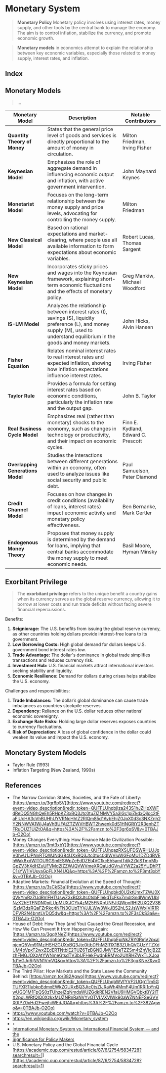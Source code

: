 # Monetary System

> **Monetary Policy** Monetary policy involves using interest rates, money supply, and other tools by the central bank to manage the economy. The aim is to control inflation, stabilize the currency, and promote economic growth.

> **Monetary models** in economics attempt to explain the relationship between key economic variables, especially those related to money supply, interest rates, and inflation.

## Index

## Monetary Models

> …

| **Monetary Model** | **Description** | **Notable Contributors** |
| --- | --- | --- |
| **Quantity Theory of Money** | States that the general price level of goods and services is directly proportional to the amount of money in circulation. | Milton Friedman, Irving Fisher |
| **Keynesian Model** | Emphasizes the role of aggregate demand in influencing economic output and inflation, with active government intervention. | John Maynard Keynes |
| **Monetarist Model** | Focuses on the long-term relationship between the money supply and price levels, advocating for controlling the money supply. | Milton Friedman |
| **New Classical Model** | Based on rational expectations and market-clearing, where people use all available information to form expectations about economic variables. | Robert Lucas, Thomas Sargent |
| **New Keynesian Model** | Incorporates sticky prices and wages into the Keynesian framework, explaining short-term economic fluctuations and the effects of monetary policy. | Greg Mankiw, Michael Woodford |
| **IS-LM Model** | Analyzes the relationship between interest rates (I), savings (S), liquidity preference (L), and money supply (M), used to understand equilibrium in the goods and money markets. | John Hicks, Alvin Hansen |
| **Fisher Equation** | Relates nominal interest rates to real interest rates and expected inflation, showing how inflation expectations influence interest rates. | Irving Fisher |
| **Taylor Rule** | Provides a formula for setting interest rates based on economic conditions, particularly the inflation rate and the output gap. | John B. Taylor |
| **Real Business Cycle Model** | Emphasizes real (rather than monetary) shocks to the economy, such as changes in technology or productivity, and their impact on economic cycles. | Finn E. Kydland, Edward C. Prescott |
| **Overlapping Generations Model** | Studies the interactions between different generations within an economy, often used to analyze issues like social security and public debt. | Paul Samuelson, Peter Diamond |
| **Credit Channel Model** | Focuses on how changes in credit conditions (availability of loans, interest rates) impact economic activity and monetary policy effectiveness. | Ben Bernanke, Mark Gertler |
| **Endogenous Money Theory** | Proposes that money supply is determined by the demand for loans, implying that central banks accommodate the money supply to meet economic needs. | Basil Moore, Hyman Minsky |

## Exorbitant Privilege

> The **exorbitant privilege** refers to the unique benefit a country gains when its currency serves as the global reserve currency, allowing it to borrow at lower costs and run trade deficits without facing severe financial repercussions.
> 

Benefits:

1. **Seigniorage:** The U.S. benefits from issuing the global reserve currency, as other countries holding dollars provide interest-free loans to its government.
2. **Low Borrowing Costs:** High global demand for dollars keeps U.S. government bond interest rates low.
3. **Trade Advantage:** The dollar's dominance in global trade simplifies transactions and reduces currency risk.
4. **Investment Hub:** U.S. financial markets attract international investors seeking stability and liquidity.
5. **Economic Resilience:** Demand for dollars during crises helps stabilize the U.S. economy.

Challenges and responsibilities:

1. **Trade Imbalances:** The dollar’s global dominance can cause trade imbalances as countries stockpile reserves.
2. **Dependency:** Reliance on the U.S. dollar reduces other nations’ economic sovereignty.
3. **Exchange Rate Risks:** Holding large dollar reserves exposes countries to currency fluctuations.
4. **Risk of Depreciation:** A loss of global confidence in the dollar could weaken its value and impact the U.S. economy.

## Monetary System Models

- Taylor Rule (1993)
- Inflation Targeting (New Zealand, 1990s)

## References

- The Narrow Corridor: States, Societies, and the Fate of Liberty: [https://amzn.to/3gr6pSV](https://www.youtube.com/redirect?event=video_description&redir_token=QUFFLUhqbjIza243S1hJZHpXWFdReDQ5NGhQeEh5RHpKZ3xBQ3Jtc0tuZlZNMVY5a3lGc1piZkdxQjloc2tFaFlUcHA3cVhBUHhUYVRNcHhtZ2RIQm85d1AybEhjZ0JpX0d3c3NXZnh2Y2NNWVA1WjJ4aVhBUFAtZTZWVHBWT2hwenk0dS1HNGRiY2R3enhZTFRuOUZ1UjZtOA&q=https%3A%2F%2Famzn.to%2F3gr6pSV&v=0TBAJb-O2Oo)
- Money Changes Everything: How Finance Made Civilization Possible: [https://amzn.to/3mt3xbY](https://www.youtube.com/redirect?event=video_description&redir_token=QUFFLUhqazRXSUFDSWRHLUJqV0hvU1JPNnRTQWJNdG84UXxBQ3Jtc0tuc0dlWVluWGFoMU1DZDdBVEhWak8xdWlTOU9GSmlESWpZeEdDZEt4VC1kcEh5amtTdjk2ZklSTmpMbGpZV3hXdHZuUFVMd2lZZWJQVWVmeXRQaUdGVnJiYWZ2a25YUDhPTC1sYW1IVUsyaGpFLXN4UQ&q=https%3A%2F%2Famzn.to%2F3mt3xbY&v=0TBAJb-O2Oo)
- Adaptive Markets: Financial Evolution at the Speed of Thought: [https://amzn.to/3sCkS3a](https://www.youtube.com/redirect?event=video_description&redir_token=QUFFLUhqbkd0U2ktUmxTZWJ0X0VkYmRzZUdRVlFHTUswZ3xBQ3Jtc0tsbFllekdTcFkxZmdrSndlWmVUblNzX2hETFNDN0piLUpMUXJCYk4zM25FNXpUNFJtQWpoRHI2UXQ2V3BISzM3dzRQaFZrRkc4NFN3OUpTYVJJLWw3WkJBS2hLS2JsWWxIVlR1RDFVR2N4bmtLVDQ5dw&q=https%3A%2F%2Famzn.to%2F3sCkS3a&v=0TBAJb-O2Oo)
- House of Debt: How They (and You) Caused the Great Recession, and How We Can Prevent It from Happening Again: [https://amzn.to/3gqXNeZ](https://www.youtube.com/redirect?event=video_description&redir_token=QUFFLUhqbEpiNkZRY0RmV2pxalpjcnQ5Vm91MzlHSHZGUXxBQ3Jtc0ttbDFhM2R1X1B3ZUhQVGUzYTZXdUM4bVpxT2wxZEdERTNtblE2TUZ6TzBGNDJMV1E5eTZZSm4tZnVicjB2ZzhFMGJOXzAtYWNmeGtsdTV3bUFHekFwdnBRMVo2UXRHZWxTLXJoa1d1eGJqRjNVN1VmVQ&q=https%3A%2F%2Famzn.to%2F3gqXNeZ&v=0TBAJb-O2Oo)
- The Third Pillar: How Markets and the State Leave the Community Behind: [https://amzn.to/382Agwo](https://www.youtube.com/redirect?event=video_description&redir_token=QUFFLUhqbWVfYVF2UGg1Tm5GTUFXRTlubkpEdmxEWkZGUXxBQ3Jtc0tsZlJRaWh4MmF4Um1RRi1pYnQwUGQ1M1FpQS0zTUhzelZqNmdsWUZGdkREN2VfaU9HMGVQbktBY2lTX2poLWRfQlQ0XzkxMUZNRnRaNVYyOTVLVXVlWk90aWZNNEFSeGVVX0tPZ0xHd2FwejhiWEdJOA&q=https%3A%2F%2Famzn.to%2F382Agwo&v=0TBAJb-O2Oo)
- https://www.youtube.com/watch?v=0TBAJb-O2Oo
- https://en.wikipedia.org/wiki/Monetary_system
- ‣
- [International Monetary System vs. International Financial System — and the](https://www.chathamhouse.org/sites/default/files/field/field_document/0212gt_fosler.pdf)
- [Significance for Policy Makers](https://www.chathamhouse.org/sites/default/files/field/field_document/0212gt_fosler.pdf)
- U.S. Monetary Policy and the Global Financial Cycle
[https://academic.oup.com/restud/article/87/6/2754/5834728?searchresult=1](https://academic.oup.com/restud/article/87/6/2754/5834728?searchresult=1)